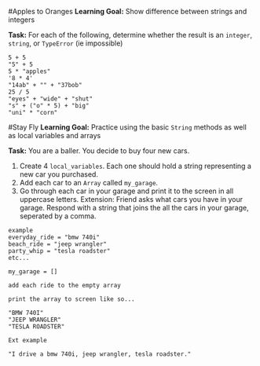 #Apples to Oranges
**Learning Goal:** Show difference between strings and integers

**Task:** For each of the following, determine whether the result is an `integer`, `string`, or `TypeError` (ie impossible)

```
5 + 5
"5" + 5
5 * "apples"
'8 * 4'
"14ab" + "" + "37bob"
25 / 5
"eyes" + "wide" + "shut"
"s" + ("o" * 5) + "big"
"uni" * "corn"
```

#Stay Fly
**Learning Goal:** Practice using the basic `String` methods as well as local variables and arrays

**Task:**  You are a baller.  You decide to buy four new cars.  
1. Create 4 `local_variables`.  Each one should hold a string representing a new car you purchased.  
2. Add each car to an `Array` called `my_garage`.  
3. Go through each car in your garage and print it to the screen in all uppercase letters.
Extension: Friend asks what cars you have in your garage. Respond with a string that joins the all the cars in your garage, seperated by a comma.

```
example
everyday_ride = "bmw 740i"
beach_ride = "jeep wrangler"
party_whip = "tesla roadster"
etc...

my_garage = []

add each ride to the empty array

print the array to screen like so...

"BMW 740I"
"JEEP WRANGLER"
"TESLA ROADSTER"

Ext example

"I drive a bmw 740i, jeep wrangler, tesla roadster."

```







